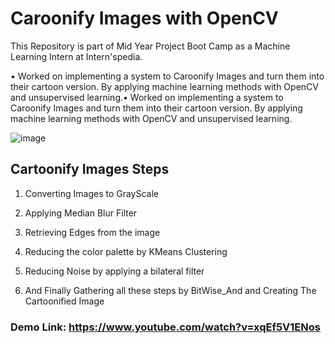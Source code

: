# Caroonify Images with OpenCV
This Repository is part of Mid Year Project Boot Camp as a Machine Learning Intern at Intern'spedia.

• Worked on implementing a system to Caroonify Images and turn them into their cartoon version. By applying machine learning methods with OpenCV and unsupervised learning.• Worked on implementing a system to Caroonify Images and turn them into their cartoon version. By applying machine learning methods with OpenCV and unsupervised learning.

![image](https://github.com/abduulrahmankhalid/InternSpedia_Cartoonify_Image/assets/76521677/20972d08-5a68-4678-bf13-7783be924182)

## Cartoonify Images Steps
1. Converting Images to GrayScale

2. Applying Median Blur Filter

3. Retrieving Edges from the image

4. Reducing the color palette by KMeans Clustering

5. Reducing Noise by applying a bilateral filter

6. And Finally Gathering all these steps by BitWise_And and Creating The Cartoonified Image

### Demo Link: https://www.youtube.com/watch?v=xqEf5V1ENos

